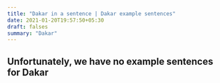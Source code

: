```yaml
---
title: "Dakar in a sentence | Dakar example sentences"
date: 2021-01-20T19:57:50+05:30
draft: falses
summary: "Dakar"
---
```

## Unfortunately, we have no example sentences for Dakar                 
